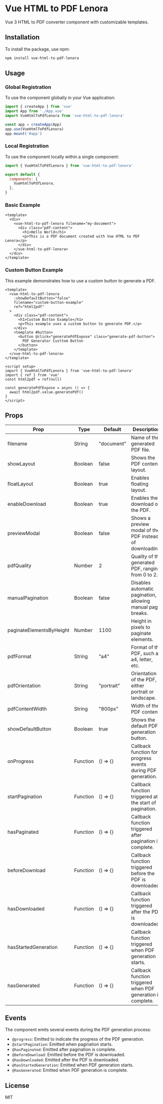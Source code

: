 # Vue HTML to PDF Lenora

Vue 3 HTML to PDF converter component with customizable templates.

## Installation

To install the package, use npm:

```bash
npm install vue-html-to-pdf-lenora
```

## Usage

### Global Registration

To use the component globally in your Vue application:

```js
import { createApp } from 'vue'
import App from './App.vue'
import VueHtmlToPdfLenora from 'vue-html-to-pdf-lenora'

const app = createApp(App)
app.use(VueHtmlToPdfLenora)
app.mount('#app')
```

### Local Registration

To use the component locally within a single component:

```js
import { VueHtmlToPdfLenora } from 'vue-html-to-pdf-lenora'

export default {
  components: {
    VueHtmlToPdfLenora,
  },
}
```

### Basic Example

```vue
<template>
  <div>
    <vue-html-to-pdf-lenora filename="my-document">
      <div class="pdf-content">
        <h1>Hello World</h1>
        <p>This is a PDF document created with Vue HTML to PDF Lenora</p>
      </div>
    </vue-html-to-pdf-lenora>
  </div>
</template>
```

### Custom Button Example

This example demonstrates how to use a custom button to generate a PDF.

```vue
<template>
  <vue-html-to-pdf-lenora
    :showDefaultButton="false"
    filename="custom-button-example"
    ref="html2pdf"
  >
    <div class="pdf-content">
      <h1>Custom Button Example</h1>
      <p>This example uses a custom button to generate PDF.</p>
    </div>
    <template #button>
      <button @click="generatePdfExpose" class="generate-pdf-button">
        PDF Generator Custtom Button
      </button>
    </template>
  </vue-html-to-pdf-lenora>
</template>

<script setup>
import { VueHtmlToPdfLenora } from 'vue-html-to-pdf-lenora'
import { ref } from 'vue'
const html2pdf = ref(null)

const generatePdfExpose = async () => {
  await html2pdf.value.generatePdf()
}
</script>
```

## Props

| Prop                     | Type     | Default    | Description                                                  |
| ------------------------ | -------- | ---------- | ------------------------------------------------------------ |
| filename                 | String   | "document" | Name of the generated PDF file.                              |
| showLayout               | Boolean  | false      | Shows the PDF content layout.                                |
| floatLayout              | Boolean  | true       | Enables floating layout.                                     |
| enableDownload           | Boolean  | true       | Enables the download of the PDF.                             |
| previewModal             | Boolean  | false      | Shows a preview modal of the PDF instead of downloading.     |
| pdfQuality               | Number   | 2          | Quality of the generated PDF, ranging from 0 to 2.           |
| manualPagination         | Boolean  | false      | Disables automatic pagination, allowing manual page breaks.  |
| paginateElementsByHeight | Number   | 1100       | Height in pixels to paginate elements.                       |
| pdfFormat                | String   | "a4"       | Format of the PDF, such as a4, letter, etc.                  |
| pdfOrientation           | String   | "portrait" | Orientation of the PDF, either portrait or landscape.        |
| pdfContentWidth          | String   | "800px"    | Width of the PDF content.                                    |
| showDefaultButton        | Boolean  | true       | Shows the default PDF generation button.                     |
| onProgress               | Function | () => {}   | Callback function for progress events during PDF generation. |
| startPagination          | Function | () => {}   | Callback function triggered at the start of pagination.      |
| hasPaginated             | Function | () => {}   | Callback function triggered after pagination is complete.    |
| beforeDownload           | Function | () => {}   | Callback function triggered before the PDF is downloaded.    |
| hasDownloaded            | Function | () => {}   | Callback function triggered after the PDF is downloaded.     |
| hasStartedGeneration     | Function | () => {}   | Callback function triggered when PDF generation starts.      |
| hasGenerated             | Function | () => {}   | Callback function triggered when PDF generation is complete. |

## Events

The component emits several events during the PDF generation process:

- `@progress`: Emitted to indicate the progress of the PDF generation.
- `@startPagination`: Emitted when pagination starts.
- `@hasPaginated`: Emitted after pagination is complete.
- `@beforeDownload`: Emitted before the PDF is downloaded.
- `@hasDownloaded`: Emitted after the PDF is downloaded.
- `@hasStartedGeneration`: Emitted when PDF generation starts.
- `@hasGenerated`: Emitted when PDF generation is complete.

## License

MIT

